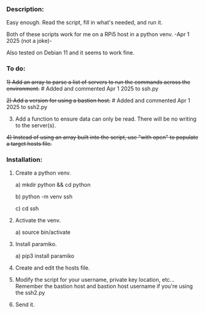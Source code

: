 ### Description:

Easy enough.  Read the script, fill in what's needed, and run it.

Both of these scripts work for me on a RPi5 host in a python venv. -Apr 1 2025 (not a joke)-

Also tested on Debian 11 and it seems to work fine.


### To do:

~~1) Add an array to parse a list of servers to run the commands across the environment.~~  # Added and commented Apr 1 2025 to ssh.py

~~2) Add a version for using a bastion host.~~  # Added and commented Apr 1 2025 to ssh2.py

3) Add a function to ensure data can only be read.  There will be no writing to the server(s).

~~4) Instead of using an array built into the script, use "with open" to populate a target hosts file.~~




### Installation:

1) Create a python venv.
   
   a) mkdir python && cd python

   b) python -m venv ssh

   c) cd ssh

3) Activate the venv.

   a) source bin/activate

4) Install paramiko.

   a) pip3 install paramiko

5) Create and edit the hosts file.

6) Modify the script for your username, private key location, etc...  Remember the bastion host and bastion host username if you're using the ssh2.py

7) Send it.
